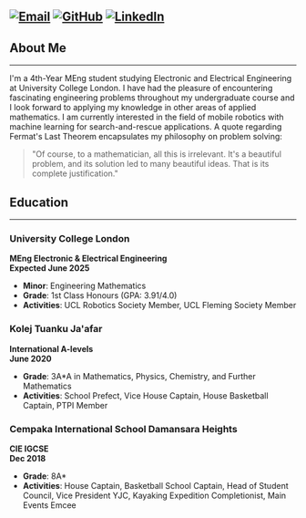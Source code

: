 [![Email](https://img.icons8.com/color/48/000000/email.png)](mailto:nikhil.babani.20@ucl.ac.uk)
[![GitHub](https://img.icons8.com/material-rounded/48/000000/github.png)](https://github.com/njbabani)
[![LinkedIn](https://img.icons8.com/color/48/000000/linkedin.png)](https://www.linkedin.com/in/nikhil-babani/)
---

## About Me
---
I'm a 4th-Year MEng student studying Electronic and Electrical Engineering at University College London. I have had the pleasure of encountering fascinating engineering problems throughout my undergraduate course and I look forward to applying my knowledge in other areas of applied mathematics. I am currently interested in the field of mobile robotics with machine learning for search-and-rescue applications. A quote regarding Fermat's Last Theorem encapsulates my philosophy on problem solving:

> "Of course, to a mathematician, all this is irrelevant. It's a beautiful problem, and its solution led to many beautiful ideas. That is its complete justification."

## Education
---
### University College London
**MEng Electronic & Electrical Engineering**  
**Expected June 2025** 
- **Minor**: Engineering Mathematics
- **Grade**: 1st Class Honours (GPA: 3.91/4.0)
- **Activities**: UCL Robotics Society Member, UCL Fleming Society Member

### Kolej Tuanku Ja'afar
**International A-levels**  
**June 2020**  
- **Grade**: 3A*A in Mathematics, Physics, Chemistry, and Further Mathematics
- **Activities**: School Prefect, Vice House Captain, House Basketball Captain, PTPI Member

### Cempaka International School Damansara Heights
**CIE IGCSE**  
**Dec 2018**
- **Grade**: 8A*
- **Activities**: House Captain, Basketball School Captain, Head of Student Council, Vice President YJC, Kayaking Expedition Completionist, Main Events Emcee
